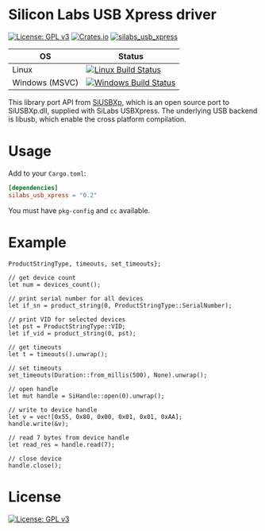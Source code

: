 <!-- cargo-sync-readme start -->

# Silicon Labs USB Xpress driver

[![License: GPL v3](https://img.shields.io/badge/License-GPLv3-blue.svg)](https://www.gnu.org/licenses/gpl-3.0)
[![Crates.io](https://img.shields.io/crates/v/silabs_usb_xpress.svg)](https://crates.io/crates/silabs_usb_xpress)
[![silabs_usb_xpress](https://docs.rs/silabs_usb_xpress/badge.svg)](https://docs.rs/silabs_usb_xpress)

| OS        | Status    |
| ----      | ----      |
| Linux     | [![Linux Build Status](https://github.com/fMeow/silabs_usb_xpress/workflows/CI%20%28Linux%29/badge.svg?branch=master)](https://github.com/fMeow/silabs_usb_xpress/actions?query=workflow%3A%22CI+%28Linux%29%22+branch%3Amaster)|
| Windows (MSVC) | [![Windows Build Status](https://github.com/fMeow/silabs_usb_xpress/workflows/CI%20%28Windows%29/badge.svg?branch=master)](https://github.com/fMeow/silabs_usb_xpress/actions?query=workflow%3A%22CI+%28Windows%29%22+branch%3Amaster)|

This library port API from [SiUSBXp](http://www.etheus.net/SiUSBXp_Linux_Driver),
which is an open source port to SiUSBXp.dll, supplied with SiLabs USBXpress.
The underlying USB backend is libusb, which enable the cross platform
compilation.

# Usage

Add to your `Cargo.toml`:

``` toml
[dependencies]
silabs_usb_xpress = "0.2"
```

You must have `pkg-config` and `cc` available.

# Example
```rust, ignore
ProductStringType, timeouts, set_timeouts};

// get device count
let num = devices_count();

// print serial number for all devices
let if_sn = product_string(0, ProductStringType::SerialNumber);

// print VID for selected devices
let pst = ProductStringType::VID;
let if_vid = product_string(0, pst);

// get timeouts
let t = timeouts().unwrap();

// set timeouts
set_timeouts(Duration::from_millis(500), None).unwrap();

// open handle
let mut handle = SiHandle::open(0).unwrap();

// write to device handle
let v = vec![0x55, 0x80, 0x00, 0x01, 0x01, 0xAA];
handle.write(&v);

// read 7 bytes from device handle
let read_res = handle.read(7);

// close device
handle.close();
```

# License
[![License: GPL v3](https://img.shields.io/badge/License-GPLv3-blue.svg)](https://www.gnu.org/licenses/gpl-3.0)

<!-- cargo-sync-readme end -->
